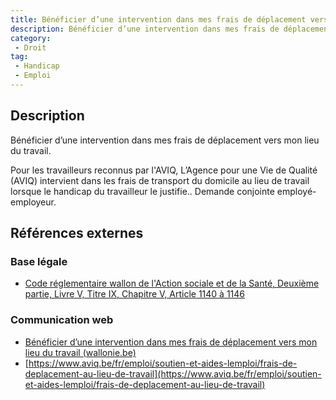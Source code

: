 ```yaml
---
title: Bénéficier d’une intervention dans mes frais de déplacement vers mon lieu du travail
description: Bénéficier d’une intervention dans mes frais de déplacement vers mon lieu du travail
category: 
 - Droit
tag: 
 - Handicap
 - Emploi
---
```


## Description

Bénéficier d’une intervention dans mes frais de déplacement vers mon lieu du travail.

Pour les travailleurs reconnus par l'AVIQ, ​​​​L’Agence pour une Vie de Qualité (AVIQ) intervient dans les frais de transport du domicile au lieu de travail lorsque le handicap du travailleur le justifie.. Demande conjointe employé-employeur.

## Références externes 

### Base légale

- [Code réglementaire wallon de l'Action sociale et de la Santé, Deuxième partie, Livre V, Titre IX, Chapitre V, Article 1140 à 1146​](https://wallex.wallonie.be/eli/arrete/2013/07/04/201327132/2013/09/01?doc=26539)

### Communication web

- [Bénéficier d’une intervention dans mes frais de déplacement vers mon lieu du travail (wallonie.be)](https://www.wallonie.be/fr/demarches/beneficier-dune-intervention-dans-mes-frais-de-deplacement-vers-mon-lieu-du-travail)
- [https://www.aviq.be/fr/emploi/soutien-et-aides-lemploi/frais-de-deplacement-au-lieu-de-travail](https://www.aviq.be/fr/emploi/soutien-et-aides-lemploi/frais-de-deplacement-au-lieu-de-travail)


